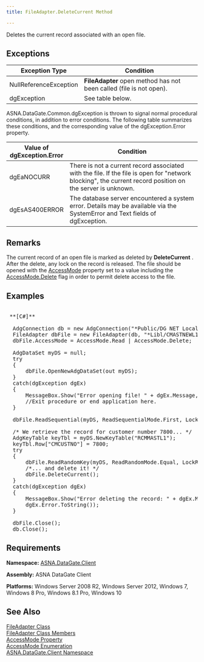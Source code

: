```yaml
---
title: FileAdapter.DeleteCurrent Method

---
```


Deletes the current record associated with an open file.

## Exceptions



| Exception Type | Condition |
| ---- | ---- |
| NullReferenceException | **FileAdapter** open method has not been called (file is not open). |
| dgException | See table below. |



ASNA.DataGate.Common.dgException is thrown to signal normal procedural conditions, in addition to error conditions. The following table summarizes these conditions, and the corresponding value of the dgException.Error property.
<br />



| Value of 							<br /> 							dgException.Error | Condition |
| ---- | ---- |
| dgEaNOCURR | There is not a current record associated with the file. If the file is open for "network blocking", the current record position on the server is unknown. |
| dgEsAS400ERROR | The database server encountered a system error. Details may be available via the SystemError and Text fields of dgException. |



## Remarks

The current record of an open file is marked as deleted by **DeleteCurrent** . After the delete, any lock on the record is released. The file should be opened with the [AccessMode](file-adapter-class-access-mode-property.html) property set to a value including the [AccessMode.Delete](access-mode-enumeration.html) flag in order to permit delete access to the file.
## Examples

<pre class="OH_CodeSnippetContainerCode">
        <span class="lang">
 **[C#]** 
        </span>
  AdgConnection db = new AdgConnection("*Public/DG NET Local");
  FileAdapter dbFile = new FileAdapter(db, "*Libl/CMASTNEWL1", "CMMASTERL1");
  dbFile.AccessMode = AccessMode.Read | AccessMode.Delete;

  AdgDataSet myDS = null;
  try
  {
      dbFile.OpenNewAdgDataSet(out myDS);
  }
  catch(dgException dgEx)
  {
      MessageBox.Show("Error opening file! " + dgEx.Message, "Error");
      //Exit procedure or end application here.
  }

  dbFile.ReadSequential(myDS, ReadSequentialMode.First, LockRequest.Default);

  /* We retrieve the record for customer number 7800... */
  AdgKeyTable keyTbl = myDS.NewKeyTable("RCMMASTL1");
  keyTbl.Row["CMCUSTNO"] = 7800;
  try
  {
      dbFile.ReadRandomKey(myDS, ReadRandomMode.Equal, LockRequest.Default, keyTbl);
      /*... and delete it! */
      dbFile.DeleteCurrent();
  }
  catch(dgException dgEx)
  {
      MessageBox.Show("Error deleting the record: " + dgEx.Message,
      dgEx.Error.ToString());
  }

  dbFile.Close();
  db.Close();</pre>

## Requirements

**Namespace:** [ASNA.DataGate.Client](datagate-client-namespace.html) 

**Assembly:** ASNA DataGate Client

**Platforms:** Windows Server 2008 R2, Windows Server 2012, Windows 7, Windows 8 Pro, Windows 8.1 Pro, Windows 10
## See Also


[FileAdapter Class](file-adapter-class.html)
      <br />
[FileAdapter Class Members](file-adapter-members.html)
      <br />
[AccessMode Property](file-adapter-class-access-mode-property.html)
      <br />
[AccessMode Enumeration](access-mode-enumeration.html)
      <br />
[ASNA.DataGate.Client Namespace](datagate-client-namespace.html)

